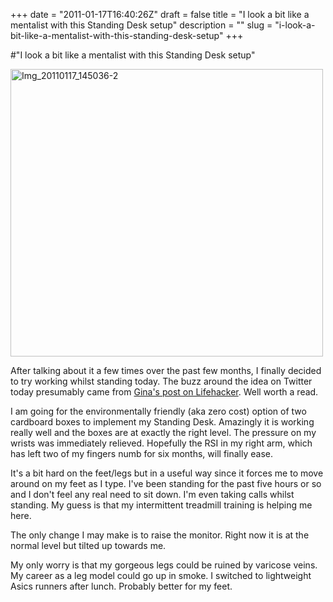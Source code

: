 +++
date = "2011-01-17T16:40:26Z"
draft = false
title = "I look a bit like a mentalist with this Standing Desk setup"
description = ""
slug = "i-look-a-bit-like-a-mentalist-with-this-standing-desk-setup"
+++

#"I look a bit like a mentalist with this Standing Desk setup"


 <div class='p_embed p_image_embed'>
<a href="http://getfile3.posterous.com/getfile/files.posterous.com/conoroneill/7pMqXZoR92VxrJGCaJoDkYvBaiY3vcAaBsR7PS3jA71gy5GvRbEchUhFj8xa/IMG_20110117_145036-2.jpg.scaled.1000.jpg"><img alt="Img_20110117_145036-2" height="460" src="http://getfile1.posterous.com/getfile/files.posterous.com/conoroneill/LDnbWZPKR7drMbbgELYI0sblT1NdKiNV0Grw2hSijtjx4ROQK9S0ZRfB8xyn/IMG_20110117_145036-2.jpg.scaled.500.jpg" width="500" /></a>
</div>
<p>After talking about it a few times over the past few months, I finally decided to try working whilst standing today. The buzz around the idea on Twitter today presumably came from <a href="http://lifehacker.com/5735528/why-and-how-i-switched-to-a-standing-desk">Gina&#39;s post on Lifehacker</a>. Well worth a read. </p><p /><div>I am going for the environmentally friendly (aka zero cost) option of two cardboard boxes to implement my Standing Desk. Amazingly it is working really well and the boxes are at exactly the right level. The pressure on my wrists was immediately relieved. Hopefully the RSI in my right arm, which has left two of my fingers numb for six months, will finally ease.</div> <p /><div>It&#39;s a bit hard on the feet/legs but in a useful way since it forces me to move around on my feet as I type. I&#39;ve been standing for the past five hours or so and I don&#39;t feel any real need to sit down. I&#39;m even taking calls whilst standing. My guess is that my intermittent treadmill training is helping me here.</div> <p /><div>The only change I may make is to raise the monitor. Right now it is at the normal level but tilted up towards me.</div><p /><div>My only worry is that my gorgeous legs could be ruined by varicose veins. My career as a leg model could go up in smoke. I switched to lightweight Asics runners after lunch. Probably better for my feet.</div>
 